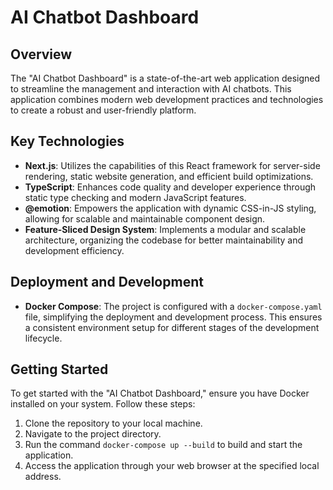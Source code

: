 # AI Chatbot Dashboard

## Overview

The "AI Chatbot Dashboard" is a state-of-the-art web application designed to streamline the management and interaction with AI chatbots. This application combines modern web development practices and technologies to create a robust and user-friendly platform.

## Key Technologies

- **Next.js**: Utilizes the capabilities of this React framework for server-side rendering, static website generation, and efficient build optimizations.
- **TypeScript**: Enhances code quality and developer experience through static type checking and modern JavaScript features.
- **@emotion**: Empowers the application with dynamic CSS-in-JS styling, allowing for scalable and maintainable component design.
- **Feature-Sliced Design System**: Implements a modular and scalable architecture, organizing the codebase for better maintainability and development efficiency.

## Deployment and Development

- **Docker Compose**: The project is configured with a `docker-compose.yaml` file, simplifying the deployment and development process. This ensures a consistent environment setup for different stages of the development lifecycle.

## Getting Started

To get started with the "AI Chatbot Dashboard," ensure you have Docker installed on your system. Follow these steps:

1. Clone the repository to your local machine.
2. Navigate to the project directory.
3. Run the command `docker-compose up --build` to build and start the application.
4. Access the application through your web browser at the specified local address.
